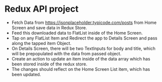 # Redux API project

- Fetch Data from https://jsonplaceholder.typicode.com/posts from Home Screen and save data in Redux Store.
- Feed this downloaded data to FlatList inside of the Home Screen.
- Tap on any FlatList Item and Redirect the app to Details Screen and pass along the tapped item Object.
- On Details Screen, there will be two TextInputs for body and title, which will be prepopulated with the data from passed object.
- Create an action to update an item inside of the data array which has been stored inside of the redux store.
- The changes should reflect on the Home Screen List item, which has been updated.
